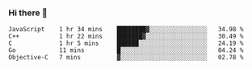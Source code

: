 ### Hi there 👋

<!--
**KLXLjun/KLXLjun** is a ✨ _special_ ✨ repository because its `README.md` (this file) appears on your GitHub profile.

Here are some ideas to get you started:

- 🔭 I’m currently working on ...
- 🌱 I’m currently learning ...
- 👯 I’m looking to collaborate on ...
- 🤔 I’m looking for help with ...
- 💬 Ask me about ...
- 📫 How to reach me: ...
- 😄 Pronouns: ...
- ⚡ Fun fact: ...
-->

<!--START_SECTION:waka-->
```text
JavaScript    1 hr 34 mins    ████████▓░░░░░░░░░░░░░░░░   34.98 % 
C++           1 hr 22 mins    ███████▓░░░░░░░░░░░░░░░░░   30.49 % 
C             1 hr 5 mins     ██████░░░░░░░░░░░░░░░░░░░   24.19 % 
Go            11 mins         █░░░░░░░░░░░░░░░░░░░░░░░░   04.24 % 
Objective-C   7 mins          ▓░░░░░░░░░░░░░░░░░░░░░░░░   02.78 % 
```
<!--END_SECTION:waka-->

